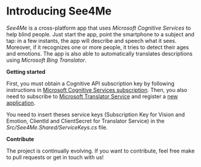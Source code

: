 # Introducing See4Me

*See4Me* is a cross-platform app that uses *Microsoft Cognitive Services* to help blind people. Just start the app, point the smartphone to a subject and tap: in a few instants, the app will describe and speech what it sees. Moreover, if it recognizes one or more people, it tries to detect their ages and emotions. The app is also able to automatically translates descriptions using *Microsoft Bing Translator*.

**Getting started**

First, you must obtain a Cognitive API subscription key by following instructions in [Microsoft Cognitive Services subscription](https://www.microsoft.com/cognitive-services/en-us/sign-up). Then, you also need to subscribe to [Microsoft Translator Service](https://datamarket.azure.com/dataset/bing/microsofttranslator) and register a [new application](https://datamarket.azure.com/developer/applications).

You need to insert theses service keys (Subscription Key for Vision and Emotion, ClientId and ClientSecret for Translator Service) in the *Src/See4Me.Shared/ServiceKeys.cs* file.

**Contribute**

The project is continually evolving. If you want to contribute, feel free make to pull requests or get in touch with us!
